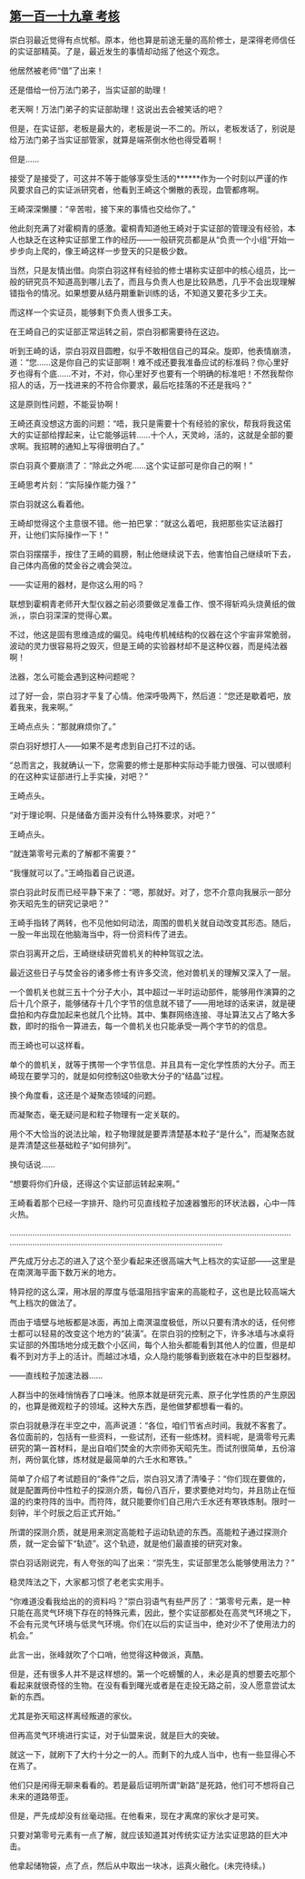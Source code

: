 ## [第一百一十九章 考核](https://www.xxbiquge.com/11_11207/9133949.html)


  崇白羽最近觉得有点忧郁。原本，他也算是前途无量的高阶修士，是深得老师信任的实证部精英。了是，最近发生的事情却动摇了他这个观念。

  他居然被老师“借”了出来！

  还是借给一份万法门弟子，当实证部的助理！

  老天啊！万法门弟子的实证部助理！这说出去会被笑话的吧？

  但是，在实证部，老板是最大的，老板是说一不二的。所以，老板发话了，别说是给万法门弟子当实证部管家，就算是端茶倒水他也得受着啊！

  但是……

  接受了是接受了，可这并不等于能够享受生活的******作为一个时刻以严谨的作风要求自己的实证派研究者，他看到王崎这个懒散的表现，血管都疼啊。

  王崎深深懒腰：“辛苦啦，接下来的事情也交给你了。”

  他此刻充满了对霍桐青的感激。霍桐青知道他王崎对于实证部的管理没有经验，本人也缺乏在这种实证部里工作的经历——一般研究员都是从“负责一个小组”开始一步步向上爬的，像王崎这样一步登天的只是极少数。

  当然，只是友情出借。向崇白羽这样有经验的修士堪称实证部中的核心组员，比一般的研究员不知道高到哪儿去了，而且与负责人也是比较熟悉，几乎不会出现理解错指令的情况。如果想要从结丹期重新训练的话，不知道又要花多少工夫。

  而这样一个实证员，能够剩下负责人很多工夫。

  在王崎自己的实证部正常运转之前，崇白羽都需要待在这边。

  听到王崎的话，崇白羽双目圆瞪，似乎不敢相信自己的耳朵。旋即，他表情崩溃，道：“您……这是你自己的实证部啊！难不成还要我准备应试的标准码？你心里好歹也得有个底……不对，不对，你心里好歹也要有一个明确的标准吧！不然我帮你招人的话，万一找进来的不符合你要求，最后吃挂落的不还是我吗？”

  这是原则性问题，不能妥协啊！

  王崎还真没想这方面的问题：“唔，我只是需要十个有经验的家伙，帮我将我这偌大的实证部给撑起来，让它能够运转……十个人，天灵岭，活的，这就是全部的要求啊。我招聘的通知上写得很明白了。”

  崇白羽真个要崩溃了：“除此之外呢……这个实证部可是你自己的啊！”

  王崎思考片刻：“实际操作能力强？”

  崇白羽就这么看着他。

  王崎却觉得这个主意很不错。他一拍巴掌：“就这么着吧，我把那些实证法器打开，让他们实际操作一下！”

  崇白羽摆摆手，按住了王崎的肩膀，制止他继续说下去，他害怕自己继续听下去，自己体内高傲的焚金谷之魂会哭泣。

  ——实证用的器材，是你这么用的吗？

  联想到霍桐青老师开大型仪器之前必须要做足准备工作、恨不得斩鸡头烧黄纸的做派，，崇白羽深深的觉得心累。

  不过，他这是固有思维造成的偏见。纯电传机械结构的仪器在这个宇宙非常脆弱，波动的灵力很容易将之毁灭，但是王崎的实验器材却不是这种仪器，而是纯法器啊！

  法器，怎么可能会遇到这种问题呢？

  过了好一会，崇白羽才平复了心情。他深呼吸两下，然后道：“您还是歇着吧，放着我来，我来啊。”

  王崎点点头：“那就麻烦你了。”

  崇白羽好想打人——如果不是考虑到自己打不过的话。

  “总而言之，我就确认一下，您需要的修士是那种实际动手能力很强、可以很顺利的在这种实证部进行上手实操，对吧？”

  王崎点头。

  “对于理论啊、只是储备方面并没有什么特殊要求，对吧？”

  王崎点头。

  “就连第零号元素的了解都不需要？”

  “我懂就可以了。”王崎指着自己说道。

  崇白羽此时反而已经平静下来了：“嗯，那就好。对了，您不介意向我展示一部分弥天昭先生的研究记录吧？”

  王崎手指转了两转，也不见他如何动法，周围的兽机关就自动改变其形态。随后，一股一年出现在他脑海当中，将一份资料传了进去。

  崇白羽离开之后，王崎继续研究兽机关的种种驾驭之法。

  最近这些日子与焚金谷的诸多修士有许多交流，他对兽机关的理解又深入了一层。

  一个兽机关也就三五十个分子大小，其中超过一半时运动部件，能够用作演算的之后十几个原子，能够储存十几个字节的信息就不错了——用地球的话来讲，就是硬盘拍和内存盘加起来也就几个比特。其中、集群网络连接、寻址算法又占了略大多数，即时的指令一算进去，每一个兽机关也只能承受一两个字节的的信息。

  而王崎也可以这样看。

  单个的兽机关，就等于携带一个字节信息、并且具有一定化学性质的大分子。而王崎现在要学习的，就是如何控制这0些歌大分子的“结晶”过程。

  换个角度看，这还是个凝聚态领域的问题。

  而凝聚态，毫无疑问是和粒子物理有一定关联的。

  用个不大恰当的说法比喻，粒子物理就是要弄清楚基本粒子“是什么”，而凝聚态就是弄清楚这些基础粒子“如何排列”。

  换句话说……

  “想要将你们升级，还得这个实证部运转起来啊。”

  王崎看着那个已经一字排开、隐约可见直线粒子加速器雏形的环状法器，心中一阵火热。

  ………………………………………………………………………………………………………………………………………………………………………………………………

  严先成万分忐忑的进入了这个至少看起来还很高端大气上档次的实证部——这里是在南溟海平面下数万米的地方。

  特异挖的这么深，用冰层的厚度与低温阻挡宇宙来的高能粒子，这也是比较高端大气上档次的做法了。

  而由于墙壁与地板都是冰面，再加上南溟温度极低，所以只要有清水的话，任何修士都可以轻易的改变这个地方的“装潢”。在崇白羽的控制之下，许多冰墙与冰桌将实证部的外围场地分成无数个小区间，每个人抬头都能看到其他人的位置，但是却看不到对方手上的活计。而越过冰墙，众人隐约能够看到嵌栽在冰中的巨型器材。

  ——直线粒子加速法器……

  人群当中的张峰悄悄吞了口唾沫。他原本就是研究元素、原子化学性质的产生原因的，也算是微观粒子的领域。这种大东西，是他做梦都想看一看的。

  崇白羽就悬浮在半空之中，高声说道：“各位，咱们节省点时间。我就不客套了。各位面前的，包括有一些资料，一些试剂，还有一些炼材。资料呢，是滴零号元素研究的第一首材料，是出自咱们焚金的大宗师弥天昭先生。而试剂很简单，五份溶剂，两份氯化镓，炼材就是最简单的六壬水和寒铁。”

  简单了介绍了考试题目的“条件”之后，崇白羽又清了清嗓子：“你们现在要做的，就是配置两份中性粒子的探测介质，每份八百斤，要求要绝对均匀，并且防止在恒温的约束符阵的当中。而符阵，就只能要你们自己用六壬水还有寒铁炼制。限时一刻钟，半个时辰之后正式开始。”

  所谓的探测介质，就是用来测定高能粒子运动轨迹的东西。高能粒子通过探测介质，就一定会留下“轨迹”。这个轨迹，就是他们最直接的研究对象。

  崇白羽话刚说完，有人夸张的叫了出来：“崇先生，实证部里怎么能够使用法力？”

  稳灵阵法之下，大家都习惯了老老实实用手。

  “你难道没看我给出的的资料吗？”崇白羽语气有些严厉了：“第零号元素，是一种只能在高灵气环境下存在的特殊元素，因此，整个实证部都处在高灵气环境之下，不会有元灵气环境与低灵气环境。你们在以后的实证当中，绝对少不了使用法力的机会。”

  此言一出，张峰就吹了个口哨，他觉得这种做派，真酷。

  但是，还有很多人并不是这样想的。第一个吃螃蟹的人，未必是真的想要去吃那个看起来就很奇怪的生物。在没有看到曙光或者是在走投无路之前，没人愿意尝试太新的东西。

  尤其是弥天昭这样离经叛道的家伙。

  但再高灵气环境进行实证，对于仙盟来说，就是巨大的突破。

  就这一下，就刷下了大约十分之一的人。而剩下的九成人当中，也有一些显得心不在焉了。

  他们只是闲得无聊来看看的。若是最后证明所谓“新路”是死路，他们可不想将自己未来的道路带歪。

  但是，严先成却没有丝毫动摇。在他看来，现在才离席的家伙才是可笑。

  只要对第零号元素有一点了解，就应该知道其对传统实证方法实证思路的巨大冲击。

  他拿起储物袋，点了点，然后从中取出一块冰，运真火融化。(未完待续。)
